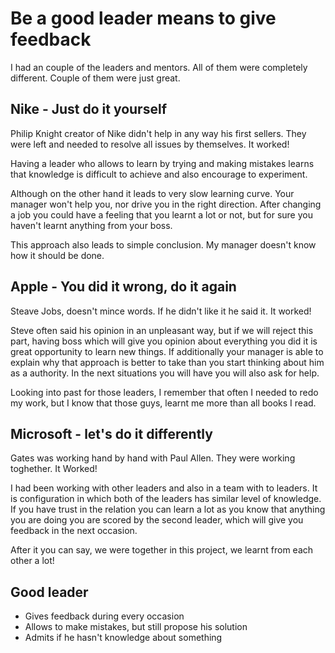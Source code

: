 # Be a good leader means to give feedback

I had an couple of the leaders and mentors. All of them were completely different. Couple of them were just great.

## Nike - Just do it yourself
Philip Knight creator of Nike didn't help in any way his first sellers. They were left and needed to resolve all issues by themselves. It worked!

Having a leader who allows to learn by trying and making mistakes learns that knowledge is difficult to achieve and also encourage to experiment. 

Although on the other hand it leads to very slow learning curve. Your manager won't help you, nor drive you in the right direction. 
After changing a job you could have a feeling that you learnt a lot or not, but for sure you haven't learnt anything from your boss. 

This approach also leads to simple conclusion. My manager doesn't know how it should be done. 


## Apple - You did it wrong, do it again

Steave Jobs, doesn't mince words. If he didn't like it he said it. It worked!

Steve often said his opinion in an unpleasant way, but if we will reject this part, having boss which will give you opinion about everything you did it is great opportunity to learn new things. If additionally your manager is able to explain why that approach is better to take than you start thinking about him as a authority. In the next situations you will have you will also ask for help. 

Looking into past for those leaders, I remember that often I needed to redo my work, but I know that those guys, learnt me more than all books I read.

## Microsoft - let's do it differently

Gates was working hand by hand with Paul Allen. They were working toghether. It Worked!

I had been working with other leaders and also in a team with to leaders. It is configuration in which both of the leaders has similar level of knowledge. If you have trust in the relation you can learn a lot as you know that anything you are doing you are scored by the second leader, which will give you feedback in the next occasion.

After it you can say, we were together in this project, we learnt from each other a lot!

## Good leader
- Gives feedback during every occasion
- Allows to make mistakes, but still propose his solution
- Admits if he hasn't knowledge about something
